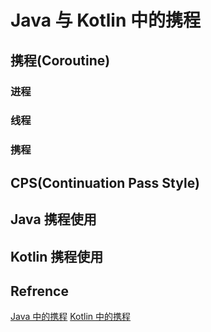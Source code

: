 # Java 与 Kotlin 中的携程

## 携程(Coroutine)

### 进程

### 线程

### 携程

## CPS(Continuation Pass Style)

## Java 携程使用

## Kotlin 携程使用


## Refrence

[Java 中的携程](https://xie.infoq.cn/article/cef6d2931a54f85142d863db7)
[Kotlin 中的携程](https://saplf.gitbooks.io/kotlinx-coroutines/content/)